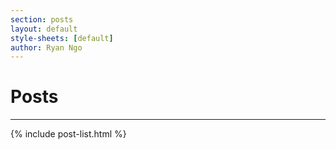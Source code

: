 ```yaml
---
section: posts
layout: default 
style-sheets: [default]
author: Ryan Ngo
---
```


# Posts
---

{% include post-list.html %}
